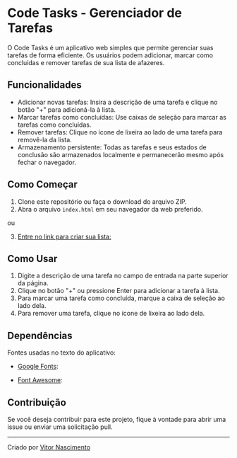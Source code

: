 # Code Tasks - Gerenciador de Tarefas

O Code Tasks é um aplicativo web simples que permite gerenciar suas tarefas de forma eficiente. Os usuários podem adicionar, marcar como concluídas e remover tarefas de sua lista de afazeres.

## Funcionalidades

- Adicionar novas tarefas: Insira a descrição de uma tarefa e clique no botão "+" para adicioná-la à lista.
- Marcar tarefas como concluídas: Use caixas de seleção para marcar as tarefas como concluídas.
- Remover tarefas: Clique no ícone de lixeira ao lado de uma tarefa para removê-la da lista.
- Armazenamento persistente: Todas as tarefas e seus estados de conclusão são armazenados localmente e permanecerão mesmo após fechar o navegador.

## Como Começar

1. Clone este repositório ou faça o download do arquivo ZIP.
2. Abra o arquivo `index.html` em seu navegador da web preferido.

ou

3. [Entre no link para criar sua lista:](https://to-do-list-nu-puce.vercel.app/)

## Como Usar

1. Digite a descrição de uma tarefa no campo de entrada na parte superior da página.
2. Clique no botão "+" ou pressione Enter para adicionar a tarefa à lista.
3. Para marcar uma tarefa como concluída, marque a caixa de seleção ao lado dela.
4. Para remover uma tarefa, clique no ícone de lixeira ao lado dela.

## Dependências
Fontes usadas no texto do aplicativo:

- [Google Fonts](https://fonts.google.com/): 

- [Font Awesome](https://fontawesome.com/):
 

## Contribuição

Se você deseja contribuir para este projeto, fique à vontade para abrir uma issue ou enviar uma solicitação pull.

---

Criado por [Vitor Nascimento](https://github.com/VitorProgram/VitorProgram)
